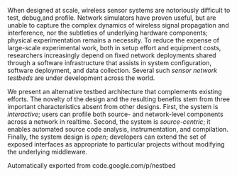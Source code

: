 When designed at scale, wireless sensor systems are notoriously difficult to test, debug,and profile. Network simulators have proven useful, but are unable to capture the complex dynamics of wireless signal propagation and interference, nor the subtleties of underlying hardware components; physical experimentation remains a necessity. To reduce the expense of large-scale experimental work, both in setup effort and equipment costs, researchers increasingly depend on fixed network deployments shared through a software infrastructure that assists in system configuration, software deployment, and data collection. Several such _sensor network testbeds_ are under development across the world.

We present an alternative testbed architecture that complements existing efforts. The novelty of the design and the resulting benefits stem from three important characteristics absent from other designs.  First, the system is _interactive_; users can profile both
source- and network-level components across a network in realtime.  Second, the system is _source-centric_; it enables automated source code analysis, instrumentation, and compilation.  Finally, the system design is _open_; developers can extend the set of exposed interfaces as appropriate to particular projects without modifying the underlying middleware.

Automatically exported from code.google.com/p/nestbed
